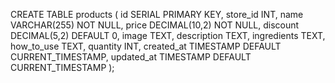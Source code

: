 CREATE TABLE products (
  id SERIAL PRIMARY KEY,
  store_id INT,
  name VARCHAR(255) NOT NULL,
  price DECIMAL(10,2) NOT NULL,
  discount DECIMAL(5,2) DEFAULT 0,
  image TEXT,
  description TEXT,
  ingredients TEXT,
  how_to_use TEXT,
  quantity INT,
  created_at TIMESTAMP DEFAULT CURRENT_TIMESTAMP,
  updated_at TIMESTAMP DEFAULT CURRENT_TIMESTAMP
);